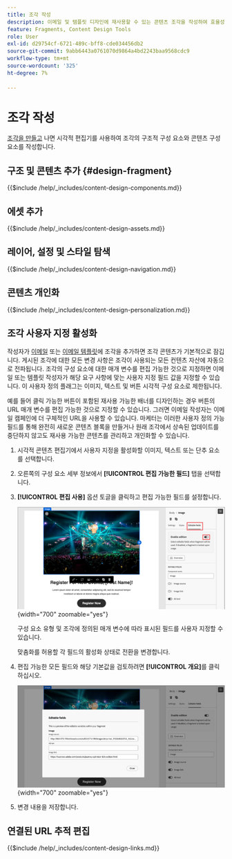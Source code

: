 ```yaml
---
title: 조각 작성
description: 이메일 및 템플릿 디자인에 재사용할 수 있는 콘텐츠 조각을 작성하여 효율성을 높이고 디자인 및 브랜딩 표준을 유지 관리하는 방법에 대해 알아봅니다.
feature: Fragments, Content Design Tools
role: User
exl-id: d29754cf-6721-489c-bff8-cde034456db2
source-git-commit: 9abb6443a0761070d9864a4bd2243baa9568cdc9
workflow-type: tm+mt
source-wordcount: '325'
ht-degree: 7%

---
```


# 조각 작성

[조각을 만들고](./fragments.md#create-fragments) 나면 시각적 편집기를 사용하여 조각의 구조적 구성 요소와 콘텐츠 구성 요소를 작성합니다.

## 구조 및 콘텐츠 추가 {#design-fragment}

{{$include /help/_includes/content-design-components.md}}

## 에셋 추가

{{$include /help/_includes/content-design-assets.md}}

## 레이어, 설정 및 스타일 탐색

{{$include /help/_includes/content-design-navigation.md}}

## 콘텐츠 개인화

{{$include /help/_includes/content-design-personalization.md}}

## 조각 사용자 지정 활성화

작성자가 [이메일](./email-authoring.md#content-authoring---use-visual-fragments) 또는 [이메일 템플릿](./email-template-authoring.md#content-authoring---use-visual-fragments)에 조각을 추가하면 조각 콘텐츠가 기본적으로 잠깁니다. 게시된 조각에 대한 모든 변경 사항은 조각이 사용되는 모든 컨텐츠 자산에 자동으로 전파됩니다. 조각의 구성 요소에 대한 매개 변수를 편집 가능한 것으로 지정하면 이메일 또는 템플릿 작성자가 해당 요구 사항에 맞는 사용자 지정 필드 값을 지정할 수 있습니다. 이 사용자 정의 플래그는 이미지, 텍스트 및 버튼 시각적 구성 요소로 제한됩니다.

예를 들어 클릭 가능한 버튼이 포함된 재사용 가능한 배너를 디자인하는 경우 버튼의 URL 매개 변수를 편집 가능한 것으로 지정할 수 있습니다. 그러면 이메일 작성자는 이메일 캠페인에 더 구체적인 URL을 사용할 수 있습니다. 마케터는 이러한 사용자 정의 가능 필드를 통해 완전히 새로운 콘텐츠 블록을 만들거나 원래 조각에서 상속된 업데이트를 중단하지 않고도 재사용 가능한 콘텐츠를 관리하고 개인화할 수 있습니다.

1. 시각적 콘텐츠 편집기에서 사용자 지정을 활성화할 이미지, 텍스트 또는 단추 요소를 선택합니다.

1. 오른쪽의 구성 요소 세부 정보에서 **[!UICONTROL 편집 가능한 필드]** 탭을 선택합니다.

1. **[!UICONTROL 편집 사용]** 옵션 토글을 클릭하고 편집 가능한 필드를 설정합니다.

   ![조각 이미지 구성 요소에 대해 편집 가능한 필드를 사용하도록 설정](./assets/fragment-editable-fields-image.png){width="700" zoomable="yes"}

   구성 요소 유형 및 조각에 정의된 매개 변수에 따라 표시된 필드를 사용자 지정할 수 있습니다.

   맞춤화를 허용할 각 필드의 활성화 상태로 전환을 변경합니다.

1. 편집 가능한 모든 필드와 해당 기본값을 검토하려면 **[!UICONTROL 개요]**&#x200B;를 클릭하십시오.

   ![편집 가능한 필드와 해당 기본값을 검토합니다](./assets/fragment-editable-fields-image-overview.png){width="700" zoomable="yes"}

1. 변경 내용을 저장합니다.

## 연결된 URL 추적 편집

{{$include /help/_includes/content-design-links.md}}
